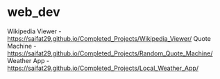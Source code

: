 # web_dev
Wikipedia Viewer - https://saifat29.github.io/Completed_Projects/Wikipedia_Viewer/
Quote Machine - https://saifat29.github.io/Completed_Projects/Random_Quote_Machine/
Weather App - https://saifat29.github.io/Completed_Projects/Local_Weather_App/
